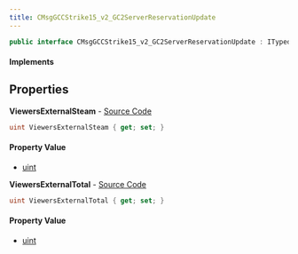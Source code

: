 ```yaml
---
title: CMsgGCCStrike15_v2_GC2ServerReservationUpdate
---
```


```csharp
public interface CMsgGCCStrike15_v2_GC2ServerReservationUpdate : ITypedProtobuf<CMsgGCCStrike15_v2_GC2ServerReservationUpdate>, INativeHandle
```

#### Implements

## Properties

**ViewersExternalSteam** - [Source Code](https://github.com/swiftly-solution/swiftlys2/blob/main/managed/src/SwiftlyS2.Generated/Protobufs/Interfaces/CMsgGCCStrike15_v2_GC2ServerReservationUpdate.cs#L16)

```csharp
uint ViewersExternalSteam { get; set; }
```

#### Property Value

- [uint](https://learn.microsoft.com/dotnet/api/system.uint32)

**ViewersExternalTotal** - [Source Code](https://github.com/swiftly-solution/swiftlys2/blob/main/managed/src/SwiftlyS2.Generated/Protobufs/Interfaces/CMsgGCCStrike15_v2_GC2ServerReservationUpdate.cs#L13)

```csharp
uint ViewersExternalTotal { get; set; }
```

#### Property Value

- [uint](https://learn.microsoft.com/dotnet/api/system.uint32)

